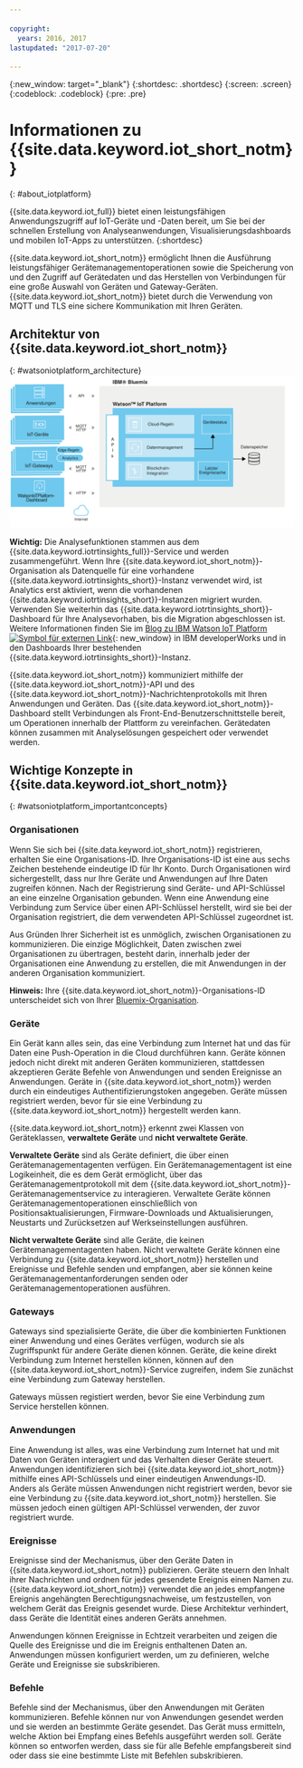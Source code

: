 ```yaml
---

copyright:
  years: 2016, 2017
lastupdated: "2017-07-20"

---
```


{:new_window: target="\_blank"}
{:shortdesc: .shortdesc}
{:screen: .screen}
{:codeblock: .codeblock}
{:pre: .pre}

# Informationen zu {{site.data.keyword.iot_short_notm}}
{: #about_iotplatform}

{{site.data.keyword.iot_full}} bietet einen leistungsfähigen Anwendungszugriff auf IoT-Geräte und -Daten bereit, um Sie bei der schnellen Erstellung von Analyseanwendungen, Visualisierungsdashboards und mobilen IoT-Apps zu unterstützen.
{:shortdesc}

{{site.data.keyword.iot_short_notm}} ermöglicht Ihnen die Ausführung leistungsfähiger Gerätemanagementoperationen sowie die Speicherung von und den Zugriff auf Gerätedaten und das Herstellen von Verbindungen für eine große Auswahl von Geräten und Gateway-Geräten. {{site.data.keyword.iot_short_notm}} bietet durch die Verwendung von MQTT und TLS eine sichere Kommunikation mit Ihren Geräten.

## Architektur von {{site.data.keyword.iot_short_notm}}
{: #watsoniotplatform_architecture}
![Architektur von IBM Watson IoT Platform](images/architecture_platform_2.svg "Architektur von IBM Watson IoT Platform")

**Wichtig:** Die Analysefunktionen stammen aus dem {{site.data.keyword.iotrtinsights_full}}-Service und werden zusammengeführt. Wenn Ihre {{site.data.keyword.iot_short_notm}}-Organisation als Datenquelle für eine vorhandene {{site.data.keyword.iotrtinsights_short}}-Instanz verwendet wird, ist Analytics erst aktiviert, wenn die vorhandenen {{site.data.keyword.iotrtinsights_short}}-Instanzen migriert wurden. Verwenden Sie weiterhin das {{site.data.keyword.iotrtinsights_short}}-Dashboard für Ihre Analysevorhaben, bis die Migration abgeschlossen ist. Weitere Informationen finden Sie im [Blog zu IBM Watson IoT Platform ![Symbol für externen Link](../../icons/launch-glyph.svg "Symbol für externen Link")](https://developer.ibm.com/iotplatform/2016/04/28/iot-real-time-insights-and-watson-iot-platform-a-match-made-in-heaven/){: new_window} in IBM developerWorks und in den Dashboards Ihrer bestehenden {{site.data.keyword.iotrtinsights_short}}-Instanz.  

{{site.data.keyword.iot_short_notm}} kommuniziert mithilfe der {{site.data.keyword.iot_short_notm}}-API und des {{site.data.keyword.iot_short_notm}}-Nachrichtenprotokolls mit Ihren Anwendungen und Geräten. Das {{site.data.keyword.iot_short_notm}}-Dashboard stellt Verbindungen als Front-End-Benutzerschnittstelle bereit, um Operationen innerhalb der Plattform zu vereinfachen. Gerätedaten können zusammen mit Analyselösungen gespeichert oder verwendet werden.

## Wichtige Konzepte in {{site.data.keyword.iot_short_notm}}
{: #watsoniotplatform_importantconcepts}

### Organisationen

Wenn Sie sich bei {{site.data.keyword.iot_short_notm}} registrieren, erhalten Sie eine Organisations-ID. Ihre Organisations-ID ist eine aus sechs Zeichen bestehende eindeutige ID für Ihr Konto. Durch Organisationen wird sichergestellt, dass nur Ihre Geräte und Anwendungen auf Ihre Daten zugreifen können. Nach der Registrierung sind Geräte- und API-Schlüssel an eine einzelne Organisation gebunden. Wenn eine Anwendung eine Verbindung zum Service über einen API-Schlüssel herstellt, wird sie bei der Organisation registriert, die dem verwendeten API-Schlüssel zugeordnet ist.

Aus Gründen Ihrer Sicherheit ist es unmöglich, zwischen Organisationen zu kommunizieren. Die einzige Möglichkeit, Daten zwischen zwei Organisationen zu übertragen, besteht darin, innerhalb jeder der Organisationen eine Anwendung zu erstellen, die mit Anwendungen in der anderen Organisation kommuniziert.

**Hinweis:** Ihre {{site.data.keyword.iot_short_notm}}-Organisations-ID unterscheidet sich von Ihrer [Bluemix-Organisation](../../docs/admin/orgs_spaces.html#orginfo).

### Geräte

Ein Gerät kann alles sein, das eine Verbindung zum Internet hat und das für Daten eine Push-Operation in die Cloud durchführen kann. Geräte können jedoch nicht direkt mit anderen Geräten kommunizieren, stattdessen akzeptieren Geräte Befehle von Anwendungen und senden Ereignisse an Anwendungen. Geräte in {{site.data.keyword.iot_short_notm}} werden durch ein eindeutiges Authentifizierungstoken angegeben. Geräte müssen registriert werden, bevor für sie eine Verbindung zu {{site.data.keyword.iot_short_notm}} hergestellt werden kann.

{{site.data.keyword.iot_short_notm}} erkennt zwei Klassen von Geräteklassen, **verwaltete Geräte** und **nicht verwaltete Geräte**.

**Verwaltete Geräte** sind als Geräte definiert, die über einen Gerätemanagementagenten verfügen. Ein Gerätemanagementagent ist eine Logikeinheit, die es dem Gerät ermöglicht, über das Gerätemanagementprotokoll mit dem {{site.data.keyword.iot_short_notm}}-Gerätemanagementservice zu interagieren. Verwaltete Geräte können Gerätemanagementoperationen einschließlich von Positionsaktualisierungen, Firmware-Downloads und Aktualisierungen, Neustarts und Zurücksetzen auf Werkseinstellungen ausführen.

**Nicht verwaltete Geräte** sind alle Geräte, die keinen Gerätemanagementagenten haben. Nicht verwaltete Geräte können eine Verbindung zu {{site.data.keyword.iot_short_notm}} herstellen und Ereignisse und Befehle senden und empfangen, aber sie können keine Gerätemanagementanforderungen senden oder Gerätemanagementoperationen ausführen.

### Gateways

Gateways sind spezialisierte Geräte, die über die kombinierten Funktionen einer Anwendung und eines Gerätes verfügen, wodurch sie als Zugriffspunkt für andere Geräte dienen können. Geräte, die keine direkt Verbindung zum Internet herstellen können, können auf den {{site.data.keyword.iot_short_notm}}-Service zugreifen, indem Sie zunächst eine Verbindung zum Gateway herstellen.

Gateways müssen registiert werden, bevor Sie eine Verbindung zum Service herstellen können.

### Anwendungen

Eine Anwendung ist alles, was eine Verbindung zum Internet hat und mit Daten von Geräten interagiert und das Verhalten dieser Geräte steuert. Anwendungen identifizieren sich bei {{site.data.keyword.iot_short_notm}} mithilfe eines API-Schlüssels und einer eindeutigen Anwendungs-ID. Anders als Geräte müssen Anwendungen nicht registriert werden, bevor sie eine Verbindung zu {{site.data.keyword.iot_short_notm}} herstellen. Sie müssen jedoch einen gültigen API-Schlüssel verwenden, der zuvor registriert wurde.

### Ereignisse

Ereignisse sind der Mechanismus, über den Geräte Daten in {{site.data.keyword.iot_short_notm}} publizieren. Geräte steuern den Inhalt ihrer Nachrichten und ordnen für jedes gesendete Ereignis einen Namen zu. {{site.data.keyword.iot_short_notm}} verwendet die an jedes empfangene Ereignis angehängten Berechtigungsnachweise, um festzustellen, von welchem Gerät das Ereignis gesendet wurde. Diese Architektur verhindert, dass Geräte die Identität eines anderen Geräts annehmen.

Anwendungen können Ereignisse in Echtzeit verarbeiten und zeigen die Quelle des Ereignisse und die im Ereignis enthaltenen Daten an. Anwendungen müssen konfiguriert werden, um zu definieren, welche Geräte und Ereignisse sie subskribieren.

### Befehle

Befehle sind der Mechanismus, über den Anwendungen mit Geräten kommunizieren. Befehle können nur von Anwendungen gesendet werden und sie werden an bestimmte Geräte gesendet. Das Gerät muss ermitteln, welche Aktion bei Empfang eines Befehls ausgeführt werden soll. Geräte können so entworfen werden, dass sie für alle Befehle empfangsbereit sind oder dass sie eine bestimmte Liste mit Befehlen subskribieren.
